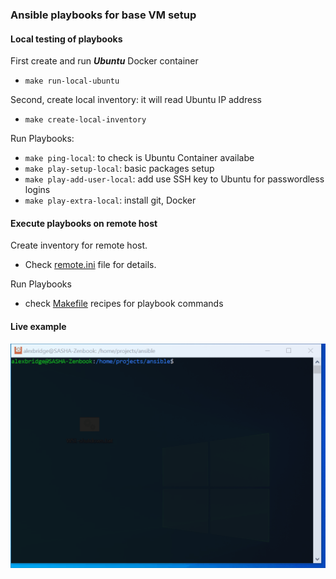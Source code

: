 ### Ansible playbooks for base VM setup

#### Local testing of playbooks

First create and run ***Ubuntu*** Docker container

- `make run-local-ubuntu`

Second, create local inventory: it will read Ubuntu IP address

- `make create-local-inventory`

Run Playbooks:

- `make ping-local`: to check is Ubuntu Container availabe
- `make play-setup-local`: basic packages setup
- `make play-add-user-local`: add use SSH key to Ubuntu for passwordless logins
- `make play-extra-local`: install git, Docker

#### Execute playbooks on remote host

Create inventory for remote host.  
- Check [remote.ini](/inventory/remote.ini) file for details.

Run Playbooks
- check [Makefile](./Makefile) recipes for playbook commands

#### Live example

![Live Example](./usage.gif)